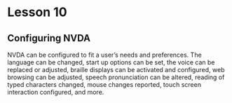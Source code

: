 # Lesson 10

## Configuring NVDA

NVDA can be configured to fit a user’s needs and preferences. The
language can be changed, start up options can be set, the voice can be
replaced or adjusted, braille displays can be activated and
configured, web browsing can be adjusted, speech pronunciation can be
altered, reading of typed characters changed, mouse changes reported,
touch screen interaction configured, and more.
